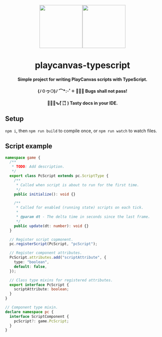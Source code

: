 

<div align="center">


<img width="140" src="https://s3-eu-west-1.amazonaws.com/static.playcanvas.com/platform/images/logo/playcanvas-logo-medium.png"/><img width="140" src="https://cdn.worldvectorlogo.com/logos/typescript.svg"/>

# playcanvas-typescript

#### Simple project for writing PlayCanvas scripts with TypeScript.

#### (ﾉ☉ヮ⚆)ﾉ ⌒*:･ﾟ✧ 🐛🐛🐛 Bugs shall not pass!

#### 📜📜📜ԅ( ͒ ۝ ͒ ) Tasty docs in your IDE.

</div>

## Setup

`npm i`, then `npm run build` to compile once, or `npm run watch` to watch files.

## Script example

```ts
namespace game {
  /**
   * TODO: Add description.
   */
  export class PcScript extends pc.ScriptType {
    /**
     * Called when script is about to run for the first time.
     */
    public initialize(): void {}

    /**
     * Called for enabled (running state) scripts on each tick.
     *
     * @param dt - The delta time in seconds since the last frame.
     */
    public update(dt: number): void {}
  }

  // Register script copmonent.
  pc.registerScript(PcScript, "pcScript");

  // Register component attributes.
  PcScript.attributes.add("scriptAttribute", {
    type: "boolean",
    default: false,
  });

  // Class type mixins for registered attributes.
  export interface PcScript {
    scriptAttribute: boolean;
  }
}

// Component type mixin.
declare namespace pc {
  interface ScriptComponent {
    pcScript?: game.PcScript;
  }
}

```